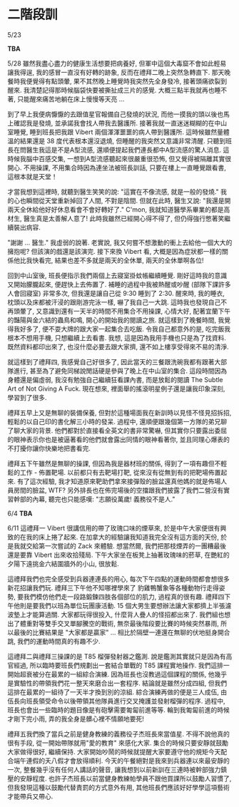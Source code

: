 # 二階段訓

5/23

**TBA**

5/28
雖然我盡心盡力的健康生活想要把病養好, 但軍中這個大毒窟不會如此輕易讓我得逞,
我的感冒一直沒有好轉的跡象, 反而在禮拜二晚上突然急轉直下.
那天晚餐時我便覺得有點頭暈, 果不其然晚上睡覺時我突然先全身發冷, 接著頭痛欲裂到醒來.
我清楚記得那時候腦袋快要被撕扯成三片的感覺. 大概三點半我就再也睡不著,
只能醒來痛苦地躺在床上慢慢等天亮 ...

到了早上我便病懨懨的去跟值星官報備自己發燒的狀況,
而他一摸我的頭以後也馬上確認我是發燒, 並承諾我會找人帶我去醫護所.
接著我就一直迷迷糊糊的在中山室睡覺, 睡到班長把我跟 Vibert 兩個渾渾噩噩的病人帶到醫護所.
這時候雖然量體溫的結果還是 38 度代表根本還沒退燒, 但睡醒的我突然又意識非常清醒.
只聽到班長在問醫生我這是不是A型流感, 還順便提起我們連長都中A型流感的驚人消息.
這時候我腦中百感交集, 一想到A型流感聽起來很嚴重很恐怖, 但又覺得被隔離其實很開心.
不用操課, 不用集合時因為連坐法被班長訓話, 只要在樓上一直睡覺跟看書, 這根本就是天堂！

才當我想到這裡時, 就聽到醫生笑笑的說: "這實在不像流感, 就是一般的發燒."
我的心也瞬間從天堂重新掉回了人間, 不對是陰間. 但就在此時,
醫生又說: "我還是開兩天全休給他好好休息看會不會好轉好了."
C'mon, 我就知道醫學系畢業的都是高材生, 醫生真是太善解人意了!
此時我雖然已經開心得不得了, 但仍得強行憋著笑繼續裝出病容.

"謝謝 ... 醫生." 我虛弱的說著. 老實說, 我又何嘗不想激動的衝上去給他一個大大的擁抱呢? 但該演的戲還是該演完.
接下來換 Vibert 看, 大概是因為症狀都一樣的關係他比我快看完, 結果也差不多就是兩天的全休單, 兩天的全休單啊各位!

回到中山室後, 班長便指示我們兩個上去寢室掛蚊帳繼續睡覺. 剛好這時我的意識又開始朦朧起來, 便趕快上去佈置了.
補睡的過程中我被熱醒或吵醒 (部隊下課許多人會回寢室) 非常多次, 但我還是讓自己從 9:30 睡到了 2:30.
醒來時, 我的睡衣, 枕頭以及床都被汗浸的跟剛游完泳一樣, 嚇了我自己一大跳. 這時我也發現自己不再頭暈了, 又意識到還有一天半的時間不用集合不用操課, 心情大好, 配著宜蘭下午的豔陽與金六結的蟲鳥和鳴, 開心的開始我的閱讀之旅. 就這樣到了晚餐時間, 我覺得我好多了, 便不耍大牌的跟大家一起集合去吃飯. 令我自己都意外的是, 吃完飯我根本不想用手機, 只想繼續上去看書. 我想, 這是因為我用手機也只是為了找資料. 既然資料都印出來了, 也沒什麼必要去跟大家擠, 還不如上樓享受得來不易的清淨.

就這樣到了禮拜四, 我感覺自己好很多了, 因此當天的三餐跟洗碗我都有跟著大部隊進行, 甚至為了避免同梯說閒話硬是參與了晚上在中山室的集合. 這段時間因為身體還是偏虛弱, 我沒有勉強自己繼續狂看課內書, 而是放鬆的閱讀 The Subtle Art of Not Giving A Fuck. 現在想來, 裡面舉的搖滾明星例子還是讓我印象深刻, 學習到了很多.

禮拜五早上又是無聊的裝備保養, 但對於這種場面我在新訓時以見怪不怪見招拆招, 輕鬆的以自己印的書化解三小時的發呆. 過程中, 還順便跟幾個第一方隊的弟兄聊了聊大家的背景. 他們都對於直接看全英文的書非常驚嚇, 但其實你只要露出委屈的眼神表示你也是被逼著看的他們就會露出同情的眼神看著你, 並且同理心爆表的不打擾你讓你快樂地把書看完.

禮拜五下午雖然是無聊的操課, 但因為我是器材班的關係, 得到了一項有趣但不輕鬆的工作 - 佈置靶場. 以前都只有去靶場打靶, 從來沒有從無到有的把靶場佈置起來. 有了這次經驗, 我才知道原來靶助們拿來接彈殼的臉盆還真他媽的就是佈場人員房間的臉盆, WTF?
另外排長也在佈完場後的空擋跟我們披露了我們二營沒有實習幹部的內幕, 聽完也只能感嘆: "志願役萬歲! 義務役不是人."

6/4
**TBA**

6/11
這禮拜一 Vibert 很講信用的帶了玫瑰口味的煙草來, 於是中午大家便很有興致的在我的床上捲了起來. 在加拿大的經驗讓我知道我完全沒有這方面的天份, 於是我就交給第一次嘗試的 Zack 來體驗. 想當然爾, 我們把那枝煙弄的一團糟最後還是要靠 Vibert 出來收拾殘局. 下午大家坐在板凳上抽著玫瑰味的菸草, 在艷紅的夕陽下遠挑金六結圍牆外的小山, 很放鬆.

這禮拜我們也完全感受到兵器連連長的用心, 每次下午四點的運動時間都會想很多新花招讓我們玩. 禮拜三下午他不知哪裡學來了 豹雞鴨蟹象等各種動物行走得姿勢, 要我們模仿他們走一段路鍛鍊四肢各個部位的肌力, 過程真的很有趣. 禮拜四下午他則是要我們以班為單位玩團康活動. 15 個大男生要想辦法讓大家都擠上半張濾波墊上才能算過關. 大家都玩得很投入, 什麼背人疊人的怪招都出來了. 我們組也想出了體重對等雙手交叉單腳騰空的戰術, 無奈最後階段要比賽的時候突然暴雨, 所以最後的比賽結果是 "大家都是贏家" ... 相比於隔壁一連還在無聊的伏地挺身開合跳, 我們的運動時間真的有趣不少.

這禮拜二與禮拜三操課的是 T85 榴彈發射器之鑑測. 說是鑑測其實就只是因為有高官經過, 所以臨時要班長們規劃出一套結合單戰的 T85 課程實地操作. 我們這排一開始超衰被分在最累的一組綜合演練. 因為班長也沒教過這個課程的關係, 他幾乎是實驗性的帶領我們花一整天來磨合出一套程序. 結論就是雖然分成四組, 但我們這排在最累的一組待了一天半才換到別的涼組. 綜合演練再做的便是三人成伍, 由伍長向班長領受命令以後帶領其他隊員進行交叉掩護並發射榴彈的程序. 過程中, 班長也會出一些臨時的題目像是有砲擊需要匍匐前進等等. 輪到我匍匐前進的時候才剛下完小雨, 弄的我全身是髒心裡不情願地要死!

禮拜五我們換了當兵之前是健身教練的義務役子杰班長來當值星. 不得不說他真的很有手段, 從一開始帶隊就用"愛的教育" 來感化大家. 集合的時候只要安靜就鼓勵大家做得很好, 繼續保持. 大家開始吵鬧的時候就提醒大家要遵守他的規矩今天配合端午連假的夭八假才會放得順利. 今天的午餐絕對是我來到兵器連以來最安靜的一次, 整餐幾乎沒有任何人講話的聲音, 讓我想到以前新訓在三連時被幹部強力鎮壓的安靜程度. 也許子杰班長以前當健身教練帕學員不跟他買課所以鼓勵人習慣了, 但我發現這種以鼓勵代替責罰的方式意外有用, 其他班長們應該好好學學這項藝術才能帶兵又帶心.

